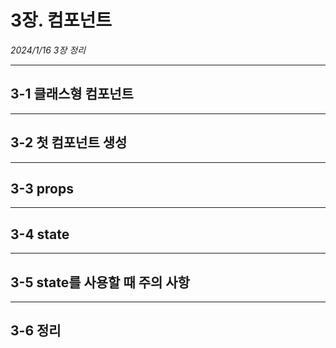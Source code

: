 # 3장. 컴포넌트
*2024/1/16 3장 정리*
* * *
## 3-1 클래스형 컴포넌트
* * *
## 3-2 첫 컴포넌트 생성
* * *
## 3-3 props
* * *
## 3-4 state
* * *
## 3-5 state를 사용할 때 주의 사항
* * *
## 3-6 정리

